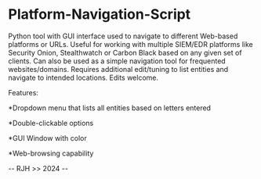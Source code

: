 # Platform-Navigation-Script
Python tool with GUI interface used to navigate to different Web-based platforms or URLs. Useful for working with multiple SIEM/EDR platforms like Security Onion, Stealthwatch or Carbon Black based on any given set of clients. Can also be used as a simple navigation tool for frequented websites/domains. Requires additional edit/tuning to list entities and navigate to intended locations. Edits welcome.

Features:

*Dropdown menu that lists all entities based on letters entered

*Double-clickable options

*GUI Window with color

*Web-browsing capability







-- RJH >> 2024 --
